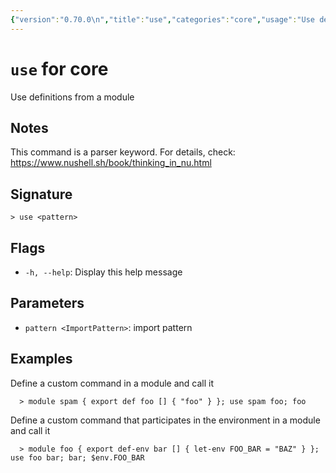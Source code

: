 ```yaml
---
{"version":"0.70.0\n","title":"use","categories":"core","usage":"Use definitions from a module\n"}
---
```

<!-- THIS FILE IS GENERATED BY update_book_commands.cjs USING NUSHELL'S HELP COMMANDS.
REFRAIN FROM EDITING IT MANUALLY.-->
# <code>use</code> for core

<div class='command-title'>Use definitions from a module</div>

## Notes

This command is a parser keyword. For details, check:
  https://www.nushell.sh/book/thinking_in_nu.html

## Signature

```> use <pattern>```

## Flags

 * ```-h, --help```: Display this help message
## Parameters

 * ```pattern <ImportPattern>```: import pattern
## Examples

  Define a custom command in a module and call it
```shell
  > module spam { export def foo [] { "foo" } }; use spam foo; foo
```
  Define a custom command that participates in the environment in a module and call it
```shell
  > module foo { export def-env bar [] { let-env FOO_BAR = "BAZ" } }; use foo bar; bar; $env.FOO_BAR
```


